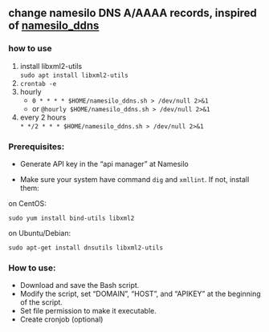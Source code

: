 ## change namesilo DNS A/AAAA records, inspired of [namesilo_ddns](https://github.com/pztop/namesilo_ddns)

### how to use
1. install libxml2-utils  
`sudo apt install libxml2-utils`
2. `crontab -e`  
3. hourly  
   - `0 * * * * $HOME/namesilo_ddns.sh > /dev/null 2>&1`  
   - or `@hourly $HOME/namesilo_ddns.sh > /dev/null 2>&1`
4. every 2 hours  
 `* */2 * * * $HOME/namesilo_ddns.sh > /dev/null 2>&1`

### Prerequisites:

* Generate API key in the “api manager” at Namesilo

* Make sure your system have command `dig` and `xmllint`. If not, install them:

on CentOS:

```sudo yum install bind-utils libxml2```
    
on Ubuntu/Debian:

```sudo apt-get install dnsutils libxml2-utils```

### How to use:
* Download and save the Bash script.
* Modify the script, set “DOMAIN”, “HOST”, and “APIKEY” at the beginning of the script.
* Set file permission to make it executable.
* Create cronjob (optional)
